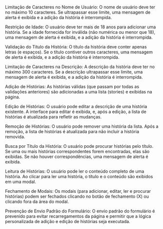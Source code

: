 Limitação de Caracteres no Nome de Usuário: O nome de usuário deve ter no máximo 10 caracteres. Se ultrapassar esse limite, uma mensagem de alerta é exibida e a adição da história é interrompida.

Restrição de Idade: O usuário deve ter mais de 18 anos para adicionar uma história. Se a idade fornecida for inválida (não numérica ou menor que 18), uma mensagem de alerta é exibida, e a adição da história é interrompida.

Validação do Título da História: O título da história deve conter apenas letras (e espaços). Se o título contiver outros caracteres, uma mensagem de alerta é exibida, e a adição da história é interrompida.

Limitação de Caracteres na Descrição: A descrição da história deve ter no máximo 300 caracteres. Se a descrição ultrapassar esse limite, uma mensagem de alerta é exibida, e a adição da história é interrompida.

Adição de Histórias: As histórias válidas (que passam por todas as validações anteriores) são adicionadas a uma lista (stories) e exibidas na página.

Edição de Histórias: O usuário pode editar a descrição de uma história existente. A interface para editar é exibida, e, após a edição, a lista de histórias é atualizada para refletir as mudanças.

Remoção de Histórias: O usuário pode remover uma história da lista. Após a remoção, a lista de histórias é atualizada para não incluir a história removida.

Busca por Título da História: O usuário pode procurar histórias pelo título. Se uma ou mais histórias correspondentes forem encontradas, elas são exibidas. Se não houver correspondências, uma mensagem de alerta é exibida.

Leitura de Histórias: O usuário pode ler o conteúdo completo de uma história. Ao clicar para ler uma história, o título e o conteúdo são exibidos em uma modal.

Fechamento de Modais: Os modais (para adicionar, editar, ler e procurar histórias) podem ser fechados clicando no botão de fechamento (X) ou clicando fora da área do modal.

Prevenção de Envio Padrão do Formulário: O envio padrão do formulário é prevenido para evitar recarregamentos da página e permitir que a lógica personalizada de adição e edição de histórias seja executada.